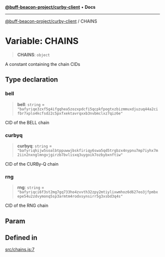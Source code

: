 [**@buff-beacon-project/curby-client**](../index.md) • **Docs**

***

[@buff-beacon-project/curby-client](../index.md) / CHAINS

# Variable: CHAINS

> **CHAINS**: `object`

A constant containing the chain CIDs

## Type declaration

### bell

> **bell**: `string` = `"bafyriqe3zxf5g4ifgqhea5zozxpdcfi5qcpkfpogtxzbizmmuxdjuzuq44a2cifbr7xplo4kcfsdz2c5pxfxektavrqxxb3nvbmclxz7qiz6e"`

CID of the BELL chain

### curbyq

> **curbyq**: `string` = `"bafyriqhijw5soalbtppuwwjbskfiriqy6swa5qd5trgbzx4nypnu7mp7iyhx7m2iin2nxnglmngvjgirzb7bvlisxq3uygoik7ozbybxnftiw"`

CID of the CURBy-Q chain

### rng

> **rng**: `string` = `"bafyriqci6f3st2mg7gq733ho4zvvth32zpy2mtiylixwmhoz6d627eo3jfpmbxepe54u2zdvymonq5sp3armtm4rodxsynsirr5g3xsbd3q4s"`

CID of the RNG chain

## Param

## Defined in

[src/chains.js:7](https://github.com/buff-beacon-project/curby-js-client/blob/ab22d721ec98514e549c65f2310e066d4022d353/src/chains.js#L7)
